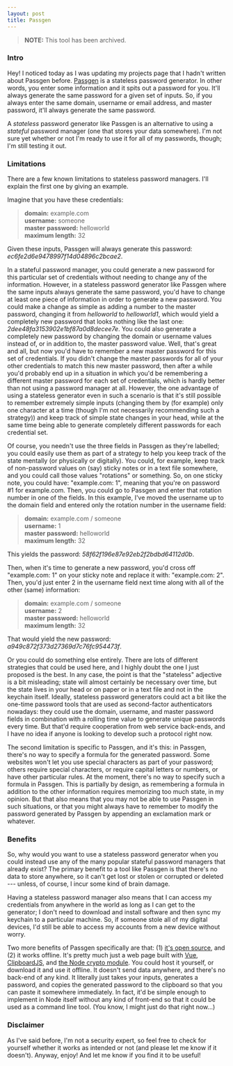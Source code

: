 ```yaml
---
layout: post
title: Passgen
---
```


> **NOTE:** This tool has been archived.

### Intro

Hey! I noticed today as I was updating my projects page that I hadn't written about Passgen before. [Passgen](/passgen) is a stateless password generator. In other words, you enter some information and it spits out a password for you. It'll always generate the same password for a given set of inputs. So, if you always enter the same domain, username or email address, and master password, it'll always generate the same password.

A _stateless_ password generator like Passgen is an alternative to using a _stateful_ password manager (one that stores your data somewhere). I'm not sure yet whether or not I'm ready to use it for all of my passwords, though; I'm still testing it out.

### Limitations

There are a few known limitations to stateless password managers. I'll explain the first one by giving an example.

Imagine that you have these credentials:

<blockquote>
  <p>
    <b>domain:</b> example.com<br>
    <b>username:</b> someone<br>
    <b>master password:</b> helloworld<br>
    <b>maximum length:</b> 32
  </p>
</blockquote>

Given these inputs, Passgen will always generate this password: _ec6fe2d6e9478997f14d04896c2bcae2_.

In a stateful password manager, you could generate a new password for this particular set of credentials without needing to change any of the information. However, in a stateless password generator like Passgen where the same inputs always generate the same password, you'd have to change at least one piece of information in order to generate a new password. You could make a change as simple as adding a number to the master password, changing it from _helloworld_ to _helloworld1_, which would yield a completely new password that looks nothing like the last one: _2dee48fa3153902e1bf87a0d8decee7e_. You could also generate a completely new password by changing the domain or username values instead of, or in addition to, the master password value. Well, that's great and all, but now you'd have to remember a new master password for this set of credentials. If you didn't change the master passwords for all of your other credentials to match this new master password, then after a while you'd probably end up in a situation in which you'd be remembering a different master password for each set of credentials, which is hardly better than not using a password manager at all. However, the one advantage of using a stateless generator even in such a scenario is that it's still possible to remember extremely simple inputs (changing them by (for example) only one character at a time (though I'm not necessarily recommending such a strategy)) and keep track of simple state changes in your head, while at the same time being able to generate completely different passwords for each credential set.

Of course, you needn't use the three fields in Passgen as they're labelled; you could easily use them as part of a strategy to help you keep track of the state mentally (or physically or digitally). You could, for example, keep track of non-password values on (say) sticky notes or in a text file somewhere, and you could call those values "rotations" or something. So, on one sticky note, you could have: "example.com: 1", meaning that you're on password \#1 for example.com. Then, you could go to Passgen and enter that rotation number in one of the fields. In this example, I've moved the username up to the domain field and entered only the rotation number in the username field:

<blockquote>
  <p>
    <b>domain:</b> example.com / someone<br>
    <b>username:</b> 1<br>
    <b>master password:</b> helloworld<br>
    <b>maximum length:</b> 32
  </p>
</blockquote>

This yields the password: _58f62f196e87e92eb2f2bdbd64112d0b_.

Then, when it's time to generate a new password, you'd cross off "example.com: 1" on your sticky note and replace it with: "example.com: 2". Then, you'd just enter 2 in the username field next time along with all of the other (same) information:

<blockquote>
  <p>
    <b>domain:</b> example.com / someone<br>
    <b>username:</b> 2<br>
    <b>master password:</b> helloworld<br>
    <b>maximum length:</b> 32
  </p>
</blockquote>

That would yield the new password: _a949c872f373d27369d7c76fc954473f_.

Or you could do something else entirely. There are lots of different strategies that could be used here, and I highly doubt the one I just proposed is the best. In any case, the point is that the "stateless" adjective is a bit misleading; state will almost certainly be necessary over time, but the state lives in your head or on paper or in a text file and not in the keychain itself. Ideally, stateless password generators could act a bit like the one-time password tools that are used as second-factor authenticators nowadays: they could use the domain, username, and master password fields in combination with a rolling time value to generate unique passwords every time. But that'd require cooperation from web service back-ends, and I have no idea if anyone is looking to develop such a protocol right now.

The second limitation is specific to Passgen, and it's this: in Passgen, there's no way to specify a formula for the generated password. Some websites won't let you use special characters as part of your password; others require special characters, or require capital letters or numbers, or have other particular rules. At the moment, there's no way to specify such a formula in Passgen. This is partially by design, as remembering a formula in addition to the other information requires memorizing too much state, in my opinion. But that also means that you may not be able to use Passgen in such situations, or that you might always have to remember to modify the password generated by Passgen by appending an exclamation mark or whatever.

### Benefits

So, why would you want to use a stateless password generator when you could instead use any of the many popular stateful password managers that already exist? The primary benefit to a tool like Passgen is that there's no data to store anywhere, so it can't get lost or stolen or corrupted or deleted --- unless, of course, I incur some kind of brain damage.

Having a stateless password manager also means that I can access my credentials from anywhere in the world as long as I can get to the generator; I don't need to download and install software and then sync my keychain to a particular machine. So, if someone stole all of my digital devices, I'd still be able to access my accounts from a new device without worry.

Two more benefits of Passgen specifically are that: (1) [it's open source](https://gitlab.com/jrc03c/passgen), and (2) it works offline. It's pretty much just a web page built with [Vue](https://vuejs.org/), [ClipboardJS](https://clipboardjs.com/), and [the Node crypto module](https://nodejs.org/api/crypto.html). You could host it yourself, or download it and use it offline. It doesn't send data anywhere, and there's no back-end of any kind. It literally just takes your inputs, generates a password, and copies the generated password to the clipboard so that you can paste it somewhere immediately. In fact, it'd be simple enough to implement in Node itself without any kind of front-end so that it could be used as a command line tool. (You know, I might just do that right now...)

### Disclaimer

As I've said before, I'm not a security expert, so feel free to check for yourself whether it works as intended or not (and please let me know if it doesn't). Anyway, enjoy! And let me know if you find it to be useful!
